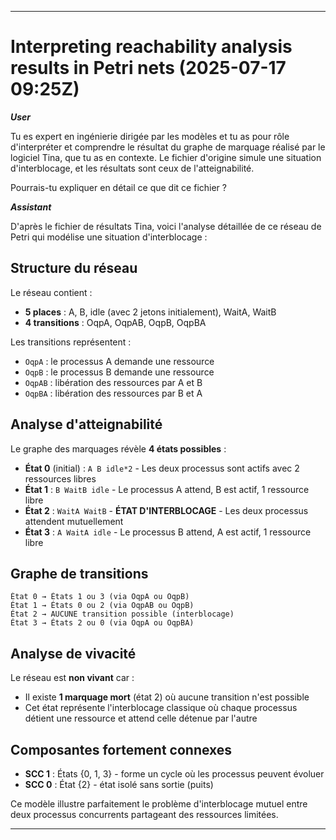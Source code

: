 <!-- Generated by SpecStory -->

---

# Interpreting reachability analysis results in Petri nets (2025-07-17 09:25Z)


_**User**_

Tu es expert en ingénierie dirigée par les modèles et tu as pour rôle d'interpréter et comprendre le résultat du graphe de marquage réalisé par le logiciel Tina, que tu as en contexte. Le fichier d'origine simule une situation d'interblocage, et les résultats sont ceux de l'atteignabilité.

Pourrais-tu expliquer en détail ce que dit ce fichier ?


_**Assistant**_

D'après le fichier de résultats Tina, voici l'analyse détaillée de ce réseau de Petri qui modélise une situation d'interblocage :

## Structure du réseau

Le réseau contient :

- **5 places** : A, B, idle (avec 2 jetons initialement), WaitA, WaitB
- **4 transitions** : OqpA, OqpAB, OqpB, OqpBA

Les transitions représentent :

- `OqpA` : le processus A demande une ressource
- `OqpB` : le processus B demande une ressource  
- `OqpAB` : libération des ressources par A et B
- `OqpBA` : libération des ressources par B et A

## Analyse d'atteignabilité

Le graphe des marquages révèle **4 états possibles** :

- **État 0** (initial) : `A B idle*2` - Les deux processus sont actifs avec 2 ressources libres
- **État 1** : `B WaitB idle` - Le processus A attend, B est actif, 1 ressource libre
- **État 2** : `WaitA WaitB` - **ÉTAT D'INTERBLOCAGE** - Les deux processus attendent mutuellement
- **État 3** : `A WaitA idle` - Le processus B attend, A est actif, 1 ressource libre

## Graphe de transitions

```
État 0 → États 1 ou 3 (via OqpA ou OqpB)
État 1 → États 0 ou 2 (via OqpAB ou OqpB) 
État 2 → AUCUNE transition possible (interblocage)
État 3 → États 2 ou 0 (via OqpA ou OqpBA)
```

## Analyse de vivacité

Le réseau est **non vivant** car :

- Il existe **1 marquage mort** (état 2) où aucune transition n'est possible
- Cet état représente l'interblocage classique où chaque processus détient une ressource et attend celle détenue par l'autre

## Composantes fortement connexes

- **SCC 1** : États {0, 1, 3} - forme un cycle où les processus peuvent évoluer
- **SCC 0** : État {2} - état isolé sans sortie (puits)

Ce modèle illustre parfaitement le problème d'interblocage mutuel entre deux processus concurrents partageant des ressources limitées.

---

